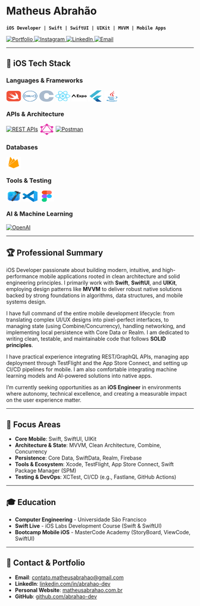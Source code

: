 # Matheus Abrahão

**`iOS Developer | Swift | SwiftUI | UIKit | MVVM | Mobile Apps`**

<p>
  <a href="http://matheusabrahao.com.br">
    <img src="https://img.shields.io/badge/Portfolio-%230071A2.svg?&style=flat-square&logo=internet-explorer&logoColor=white&color=071A2C" alt="Portfolio">
  </a>
  <a href="https://www.instagram.com/abrahao.dev">
    <img src="https://img.shields.io/badge/Instagram-%23E4405F.svg?&style=flat-square&logo=instagram&logoColor=white&color=071A2C" alt="Instagram">
  </a>
  <a href="https://www.linkedin.com/in/abrahao-dev">
    <img src="https://img.shields.io/badge/LinkedIn-%230071A2.svg?&style=flat-square&logo=linkedin&logoColor=white&color=071A2C" alt="LinkedIn">
  </a>
  <a href="mailto:contato.matheusabrahao@gmail.com">
    <img src="https://img.shields.io/badge/Email-D14836?style=flat-square&logo=gmail&logoColor=white&color=071A2C" alt="Email">
  </a>
</p>

---

## 📱 iOS Tech Stack

### **Languages & Frameworks**
<a href="https://www.swift.org/"><img align="center" alt="Swift" height="30" width="40" src="https://github.com/devicons/devicon/blob/master/icons/swift/swift-original.svg"></a>
<a href="https://en.wikipedia.org/wiki/Objective-C"><img align="center" alt="Objective-C" height="30" width="40" src="https://github.com/devicons/devicon/blob/master/icons/objectivec/objectivec-plain.svg"></a>
<a href="https://www.c-language.org/"><img align="center" alt="C" height="30" width="40" src="https://github.com/devicons/devicon/blob/master/icons/c/c-original.svg"></a>
<a href="https://reactnative.dev"><img align="center" alt="React Native" height="30" width="40" src="https://github.com/devicons/devicon/blob/master/icons/reactnative/reactnative-original.svg"></a>
<a href="https://expo.dev"><img align="center" alt="Expo" height="30" width="40" src="https://github.com/devicons/devicon/blob/master/icons/expo/expo-original-wordmark.svg"></a>
<a href="https://flutter.dev"><img align="center" alt="Flutter" height="30" width="40" src="https://github.com/devicons/devicon/blob/master/icons/flutter/flutter-original.svg"></a>
<a href="https://www.java.com"><img align="center" alt="Java" height="30" width="40" src="https://raw.githubusercontent.com/devicons/devicon/master/icons/java/java-original.svg"></a>

### **APIs & Architecture**
<a href="https://restfulapi.net"><img align="center" alt="REST APIs" height="30" width="40" src="https://keenethics.com/wp-content/uploads/2022/01/rest-api-1.svg"></a>
<a href="https://graphql.org"><img align="center" alt="GraphQL" height="30" width="40" src="https://raw.githubusercontent.com/devicons/devicon/master/icons/graphql/graphql-plain.svg"></a>
<a href="https://www.postman.com"><img align="center" alt="Postman" height="30" width="40" src="https://www.vectorlogo.zone/logos/getpostman/getpostman-icon.svg"></a>

### **Databases**
<a href="https://firebase.google.com"><img align="center" alt="Firebase" height="30" width="40" src="https://raw.githubusercontent.com/devicons/devicon/master/icons/firebase/firebase-plain.svg"></a>

### **Tools & Testing**
<a href="https://developer.apple.com/xcode"><img align="center" alt="XCode" height="30" width="40" src="https://raw.githubusercontent.com/devicons/devicon/refs/heads/master/icons/xcode/xcode-original.svg"></a>
<a href="https://code.visualstudio.com"><img align="center" alt="VS Code" height="30" width="40" src="https://github.com/devicons/devicon/blob/master/icons/vscode/vscode-original.svg"></a>
<a href="https://www.figma.com"><img align="center" alt="Figma" height="30" width="40" src="https://raw.githubusercontent.com/devicons/devicon/master/icons/figma/figma-original.svg"></a>

### **AI & Machine Learning**
<a href="https://openai.com"><img align="center" alt="OpenAI" height="30" width="40" src="https://upload.wikimedia.org/wikipedia/commons/4/4d/OpenAI_Logo.svg"></a>

---

## 🏆 Professional Summary

iOS Developer passionate about building modern, intuitive, and high-performance mobile applications rooted in clean architecture and solid engineering principles. I primarily work with **Swift**, **SwiftUI**, and **UIKit**, employing design patterns like **MVVM** to deliver robust native solutions backed by strong foundations in algorithms, data structures, and mobile systems design.

I have full command of the entire mobile development lifecycle: from translating complex UI/UX designs into pixel-perfect interfaces, to managing state (using Combine/Concurrency), handling networking, and implementing local persistence with Core Data or Realm. I am dedicated to writing clean, testable, and maintainable code that follows **SOLID principles**.

I have practical experience integrating REST/GraphQL APIs, managing app deployment through TestFlight and the App Store Connect, and setting up CI/CD pipelines for mobile. I am also comfortable integrating machine learning models and AI-powered solutions into native apps.

I’m currently seeking opportunities as an **iOS Engineer** in environments where autonomy, technical excellence, and creating a measurable impact on the user experience matter.

---

## 🎯 Focus Areas
* **Core Mobile**: Swift, SwiftUI, UIKit
* **Architecture & State**: MVVM, Clean Architecture, Combine, Concurrency
* **Persistence**: Core Data, SwiftData, Realm, Firebase
* **Tools & Ecosystem**: Xcode, TestFlight, App Store Connect, Swift Package Manager (SPM)
* **Testing & DevOps**: XCTest, CI/CD (e.g., Fastlane, GitHub Actions)

---

## 🎓 Education
* **Computer Engineering** - Universidade São Francisco
* **Swift Live** - iOS Labs Development Course (Swift & SwiftUI)
* **Bootcamp Mobile iOS** - MasterCode Academy (StoryBoard, ViewCode, SwiftUI)

---

## 📩 Contact & Portfolio
- **Email**: [contato.matheusabrahao@gmail.com](mailto:contato.matheusabrahao@gmail.com)
- **LinkedIn**: [linkedin.com/in/abrahao-dev](https://www.linkedin.com/in/abrahao-dev)
- **Personal Website**: [matheusabrahao.com.br](http://matheusabrahao.com.br)
- **GitHub**: [github.com/abrahao-dev](https://github.com/abrahao-dev)
